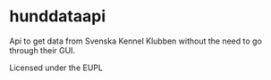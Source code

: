 # hunddataapi

Api to get data from Svenska Kennel Klubben without the need to go through their GUI.


Licensed under the EUPL
